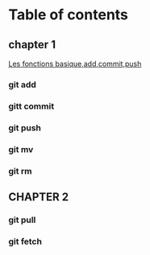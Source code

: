 # Table of contents

## chapter 1 
[Les fonctions basique,add,commit,push](chapters/chapter1.md)
### git add
### gitt commit
### git push
### git mv
### git rm

## CHAPTER 2
### git pull
### git fetch
